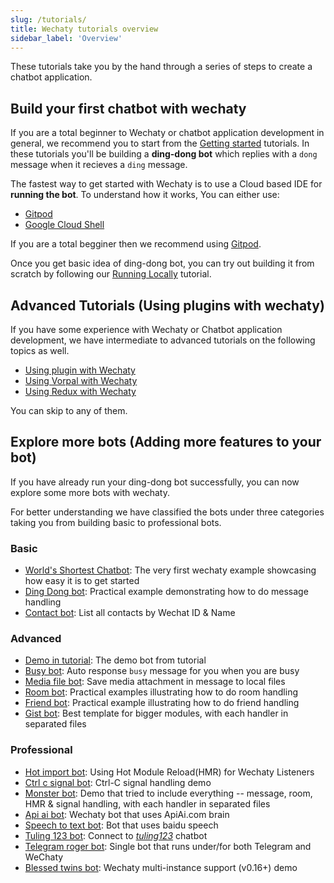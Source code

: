 ```yaml
---
slug: /tutorials/
title: Wechaty tutorials overview
sidebar_label: 'Overview'
---
```


<!-- tutorial/Codelab - Converts a reader from curious investigator to active user. -->

These tutorials take you by the hand through a series of steps to create a chatbot application.

## Build your first chatbot with wechaty

If you are a total beginner to Wechaty or chatbot application development in general, we recommend you to start from the [Getting started](getting-started/overview.mdx) tutorials. In these tutorials you'll be building a **ding-dong bot** which replies with a `dong` message when it recieves a `ding` message.

The fastest way to get started with Wechaty is to use a Cloud based IDE for **running the bot**. To understand how it works, You can either use:

- [Gitpod](getting-started/quick-start.mdx)
- [Google Cloud Shell](getting-started/quick-start.mdx)

If you are a total begginer then we recommend using [Gitpod](https://gitpod.io/#https://github.com/wechaty/wechaty-getting-started).

Once you get basic idea of ding-dong bot, you can try out building it from scratch by following our [Running Locally](getting-started/running-locally.mdx) tutorial.

## Advanced Tutorials (Using plugins with wechaty)

If you have some experience with Wechaty or Chatbot application development, we have intermediate to advanced tutorials on the following topics as well.

- [Using plugin with Wechaty](tutorials/using-plugin-with-wechaty.md)
- [Using Vorpal with Wechaty](tutorials/using-vorpal-with-wechaty.mdx)
- [Using Redux with Wechaty](tutorials/using-redux-with-wechaty.md)

You can skip to any of them.

## Explore more bots (Adding more features to your bot)

If you have already run your ding-dong bot successfully, you can now explore some more bots with wechaty.

For better understanding we have classified the bots under three categories taking you from building basic to professional bots.

### Basic

- [World's Shortest Chatbot](examples/basic/the-worlds-shortest-chatbot-code-in-6-lines.md): The very first wechaty example showcasing how easy it is to get started
- [Ding Dong bot](examples/basic/ding-dong-bot.md): Practical example demonstrating how to do message handling
- [Contact bot](examples/basic/contact-bot.mdx): List all contacts by Wechat ID & Name

### Advanced

- [Demo in tutorial](examples/advanced/demo-in-tutorial.md): The demo bot from tutorial
- [Busy bot](examples/advanced/busy-bot.mdx): Auto response `busy` message for you when you are busy
- [Media file bot](examples/advanced/media-file-bot.md): Save media attachment in message to local files
- [Room bot](examples/advanced/room-bot.md): Practical examples illustrating how to do room handling
- [Friend bot](examples/advanced/friend-bot.md): Practical example illustrating how to do friend handling
- [Gist bot](examples/advanced/gist-bot.md): Best template for bigger modules, with each handler in separated files

### Professional

- [Hot import bot](examples/professional/hot-import-bot.md): Using Hot Module Reload(HMR) for Wechaty Listeners
- [Ctrl c signal bot](examples/professional/ctrl-c-signal-bot.md): Ctrl-C signal handling demo
- [Monster bot](examples/professional/monster-bot.md): Demo that tried to include everything -- message, room, HMR & signal handling, with each handler in separated files
- [Api ai bot](examples/professional/api-ai-bot.md): Wechaty bot that uses ApiAi.com brain
- [Speech to text bot](examples/professional/speech-to-text-bot.md): Bot that uses baidu speech
- [Tuling 123 bot](examples/professional/tuling123-bot.md): Connect to *[tuling123](http://www.turingapi.com/)* chatbot
- [Telegram roger bot](examples/professional/telegram-roger-bot.md): Single bot that runs under/for both Telegram and WeChaty
- [Blessed twins bot](examples/professional/blessed-twins-bot.md): Wechaty multi-instance support (v0.16+) demo
